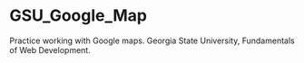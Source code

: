 # GSU_Google_Map

Practice working with Google maps. Georgia State University, Fundamentals of Web Development.
